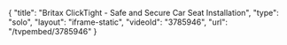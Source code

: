 {
    "title": "Britax ClickTight - Safe and Secure Car Seat Installation",
    "type": "solo",
    "layout": "iframe-static",
    "videoId": "3785946",
    "url": "\/tvpembed\/3785946"
}